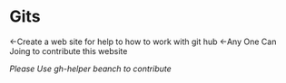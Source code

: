 # Gits
<-Create a web site for help to how to work with git hub
<-Any One Can Joing to contribute this website

*Please Use gh-helper beanch to contribute*

